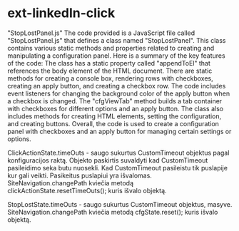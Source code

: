 # ext-linkedIn-click

"StopLostPanel.js"
The code provided is a JavaScript file called "StopLostPanel.js" that defines a class named "StopLostPanel". This class contains various static methods and properties related to creating and manipulating a configuration panel. Here is a summary of the key features of the code:
The class has a static property called "appendToEl" that references the body element of the HTML document.
There are static methods for creating a console box, rendering rows with checkboxes, creating an apply button, and creating a checkbox row.
The code includes event listeners for changing the background color of the apply button when a checkbox is changed.
The "cfgViewTab" method builds a tab container with checkboxes for different options and an apply button.
The class also includes methods for creating HTML elements, setting the configuration, and creating buttons.
Overall, the code is used to create a configuration panel with checkboxes and an apply button for managing certain settings or options.


ClickActionState.timeOuts - saugo sukurtus CustomTimeout objektus pagal konfiguracijos raktą.
Objekto paskirtis suvaldyti kad CustomTimeout pasileidimo seka butu nuosekli. Kad CustomTimeout pasileistu tik
puslapije kur gali veikti. Pasikeitus puslapiui yra išvalomas. SiteNavigation.changePath kviečia metodą clickActionState.resetTimeOuts(); kuris išvalo objektą.

StopLostState.timeOuts - saugo sukurtus CustomTimeout objektus, masyve.
SiteNavigation.changePath kviečia metodą cfgState.reset(); kuris išvalo objektą.